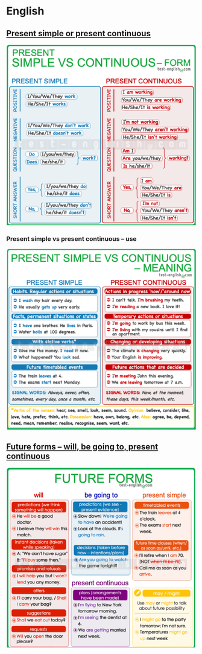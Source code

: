 # English

## [Present simple or present continuous](https://test-english.com/grammar-points/b1/present-simple-present-continuous/)

![](<../../.gitbook/assets/image (26) (1) (1) (1).png>)

### Present simple vs present continuous – use

![](<../../.gitbook/assets/image (22) (1).png>)

## [Future forms – will, be going to, present continuous](https://test-english.com/grammar-points/b1/future-forms/)

![](<../../.gitbook/assets/image (25) (1) (1).png>)
